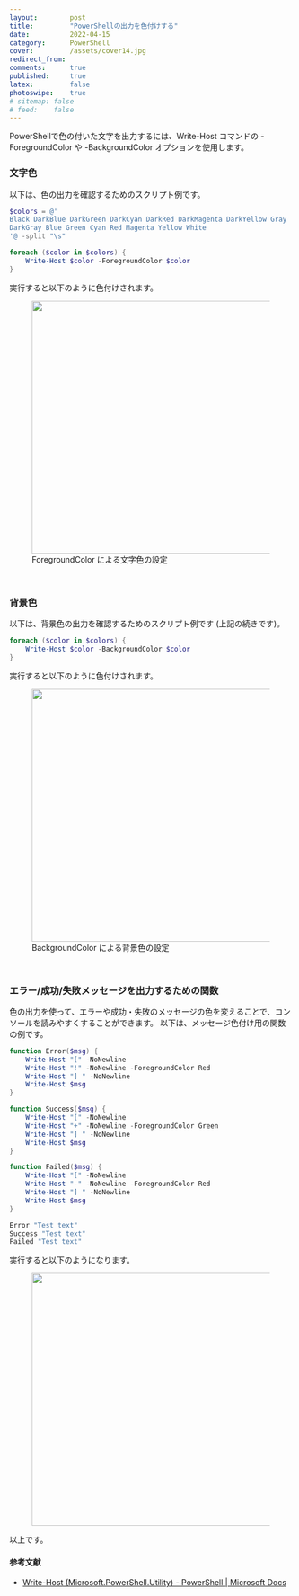 ```yaml
---
layout:        post
title:         "PowerShellの出力を色付けする"
date:          2022-04-15
category:      PowerShell
cover:         /assets/cover14.jpg
redirect_from:
comments:      true
published:     true
latex:         false
photoswipe:    true
# sitemap: false
# feed:    false
---
```


PowerShellで色の付いた文字を出力するには、Write-Host コマンドの -ForegroundColor や -BackgroundColor オプションを使用します。

### 文字色
以下は、色の出力を確認するためのスクリプト例です。
```ps1
$colors = @'
Black DarkBlue DarkGreen DarkCyan DarkRed DarkMagenta DarkYellow Gray
DarkGray Blue Green Cyan Red Magenta Yellow White
'@ -split "\s"

foreach ($color in $colors) {
    Write-Host $color -ForegroundColor $color
}
```
実行すると以下のように色付けされます。
<figure>
<img src="{{ site.baseurl }}/media/post/powershell/Write-Host-ForegroundColor.png" width=450px />
<figcaption>ForegroundColor による文字色の設定</figcaption>
</figure>

<br>

### 背景色
以下は、背景色の出力を確認するためのスクリプト例です (上記の続きです)。
```ps1
foreach ($color in $colors) {
    Write-Host $color -BackgroundColor $color
}
```
実行すると以下のように色付けされます。
<figure>
<img src="{{ site.baseurl }}/media/post/powershell/Write-Host-BackgroundColor.png" width=450px />
<figcaption>BackgroundColor による背景色の設定</figcaption>
</figure>

<br>

### エラー/成功/失敗メッセージを出力するための関数
色の出力を使って、エラーや成功・失敗のメッセージの色を変えることで、コンソールを読みやすくすることができます。
以下は、メッセージ色付け用の関数の例です。
```ps1
function Error($msg) {
    Write-Host "[" -NoNewline
    Write-Host "!" -NoNewline -ForegroundColor Red
    Write-Host "] " -NoNewline
    Write-Host $msg
}

function Success($msg) {
    Write-Host "[" -NoNewline
    Write-Host "+" -NoNewline -ForegroundColor Green
    Write-Host "] " -NoNewline
    Write-Host $msg
}

function Failed($msg) {
    Write-Host "[" -NoNewline
    Write-Host "-" -NoNewline -ForegroundColor Red
    Write-Host "] " -NoNewline
    Write-Host $msg
}

Error "Test text"
Success "Test text"
Failed "Test text"
```
実行すると以下のようになります。
<figure>
<img src="{{ site.baseurl }}/media/post/powershell/Write-Host-Error-Success-Failed.png" width=450px />
</figure>

以上です。

#### 参考文献
- [Write-Host (Microsoft.PowerShell.Utility) - PowerShell \| Microsoft Docs](https://docs.microsoft.com/en-us/powershell/module/microsoft.powershell.utility/write-host?view=powershell-7.2)
